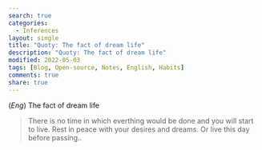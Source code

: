 ```yaml
---
search: true
categories: 
  - Inferences
layout: single
title: "Quoty: The fact of dream life"
description: "Quoty: The fact of dream life"
modified: 2022-05-03
tags: [Blog, Open-source, Notes, English, Habits]
comments: true
share: true
---
```

(*Eng*) The fact of dream life

>There is no time in which everthing would be done and you will start to live. Rest in peace with your desires and dreams. Or live this day before passing..
